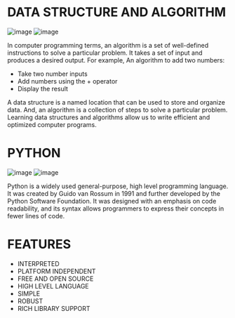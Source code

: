 # DATA STRUCTURE AND ALGORITHM

![image](https://user-images.githubusercontent.com/90493668/175045965-61502f8f-8f99-4acb-8ebb-0ef6366b8b32.png) ![image](https://user-images.githubusercontent.com/90493668/175046061-d1d2bdc2-21bf-44e8-a689-ac81ec063ba0.png)


In computer programming terms, an algorithm is a set of well-defined instructions to solve a particular problem. It takes a set of input and produces a desired output. For example,
An algorithm to add two numbers:

 - Take two number inputs
 - Add numbers using the + operator
 - Display the result

A data structure is a named location that can be used to store and organize data. And, an algorithm is a collection of steps to solve a particular problem. Learning data structures and algorithms allow us to write efficient and optimized computer programs.

# PYTHON

![image](https://user-images.githubusercontent.com/90493668/175045830-090e83b6-9b64-4ffd-9f45-5deb4e6b1cdf.png) ![image](https://user-images.githubusercontent.com/90493668/175045921-ca801402-fa3c-4e65-a491-c4b3b64f7fde.png)

Python is a widely used general-purpose, high level programming language. It was created by Guido van Rossum in 1991 and further developed by the Python Software Foundation. It was designed with an emphasis on code readability, and its syntax allows programmers to express their concepts in fewer lines of code.

# FEATURES

- INTERPRETED
- PLATFORM INDEPENDENT
- FREE AND OPEN SOURCE
- HIGH LEVEL LANGUAGE 
- SIMPLE
- ROBUST
- RICH LIBRARY SUPPORT
